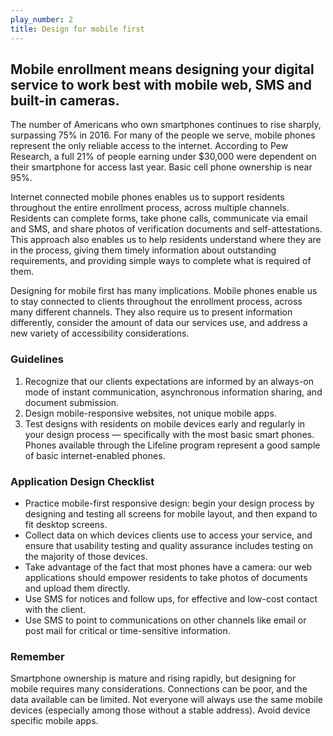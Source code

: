 ```yaml
---
play_number: 2
title: Design for mobile first
---
```


## Mobile enrollment means designing your digital service to work best with mobile web, SMS and built-in cameras.

The number of Americans who own smartphones continues to rise sharply, surpassing 75% in 2016. For many of the people we serve, mobile phones represent the only reliable access to the internet. According to Pew Research, a full 21% of people earning under $30,000 were dependent on their smartphone for access last year. Basic cell phone ownership is near 95%.

Internet connected mobile phones enables us to support residents throughout the entire enrollment process, across multiple channels. Residents can complete forms, take phone calls, communicate via email and SMS, and share photos of verification documents and self-attestations. This approach also enables us to help residents understand where they are in the process, giving them timely information about outstanding requirements, and providing simple ways to complete what is required of them.

Designing for mobile first has many implications. Mobile phones enable us to stay connected to clients throughout the enrollment process, across many different channels. They also require us to present information differently, consider the amount of data our services use, and address a new variety of accessibility considerations.

### Guidelines
1. Recognize that our clients expectations are informed by an always-on mode of instant communication, asynchronous information sharing, and document submission.
2. Design mobile-responsive websites, not unique mobile apps.
3. Test designs with residents on mobile devices early and regularly in your design process — specifically with the most basic smart phones. Phones available through the Lifeline program represent a good sample of basic internet-enabled phones.



### Application Design Checklist
- Practice mobile-first responsive design: begin your design process by designing and testing all screens for mobile layout, and then expand to fit desktop screens.
- Collect data on which devices clients use to access your service, and ensure that usability testing and quality assurance includes testing on the majority of those devices.
- Take advantage of the fact that most phones have a camera: our web applications should empower residents to take photos of documents  and upload them directly.
- Use SMS for notices and follow ups, for effective and low-cost contact with the client.
- Use SMS to point to communications on other channels like email or post mail for critical or time-sensitive information.

### Remember
Smartphone ownership is mature and rising rapidly, but designing for mobile requires many considerations. Connections can be poor, and the data available can be limited. Not everyone will always use the same mobile devices (especially among those without a stable address). Avoid device specific mobile apps.


